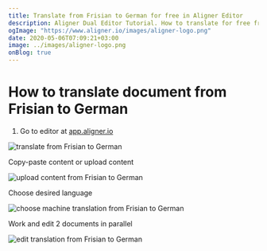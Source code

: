 ```yaml
---
title: Translate from Frisian to German for free in Aligner Editor
description: Aligner Dual Editor Tutorial. How to translate for free from Frisian to German. Aligner is multilingual document management platform. 
ogImage: "https://www.aligner.io/images/aligner-logo.png"
date: 2020-05-06T07:09:21+03:00
image: ../images/aligner-logo.png
onBlog: true
---
```


# How to translate document from Frisian to German

1. Go to editor at [app.aligner.io](https://app.aligner.io "Aligner App web page")

![translate from Frisian to German](../aligner-blank-editor.png "translate from Frisian to German")

Copy-paste content or upload content

![upload content from Frisian to German](../aligner-uploaded-document.png "upload content from Frisian to German")

Choose desired language

![choose machine translation from Frisian to German](../aligner-language-dropdown.png "choose machine translation from Frisian to German")

Work and edit 2 documents in parallel

![edit translation from Frisian to German](../aligner-double-sitded-editor.png "edit translation from Frisian to German")

